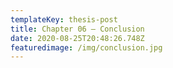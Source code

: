 ```yaml
---
templateKey: thesis-post
title: Chapter 06 — Conclusion
date: 2020-08-25T20:48:26.748Z
featuredimage: /img/conclusion.jpg
---
```


